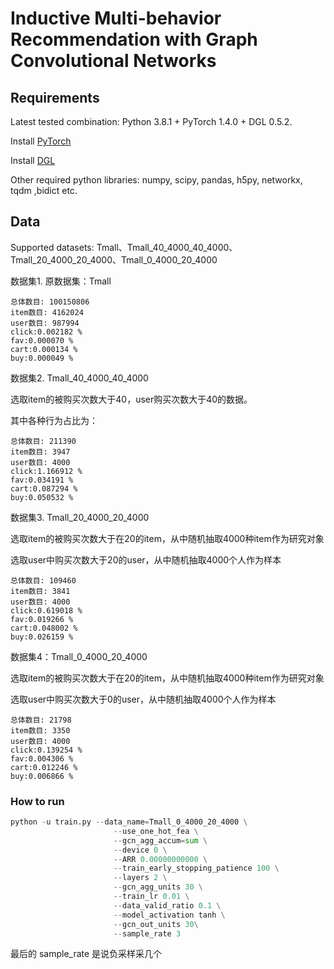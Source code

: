 # Inductive Multi-behavior Recommendation with Graph Convolutional Networks

## Requirements

Latest tested combination: Python 3.8.1 + PyTorch 1.4.0 + DGL 0.5.2.

Install [PyTorch](https://pytorch.org/)

Install [DGL](https://github.com/dmlc/dgl)

Other required python libraries: numpy, scipy, pandas, h5py, networkx, tqdm ,bidict etc.

## Data

Supported datasets: Tmall、Tmall_40_4000_40_4000、Tmall_20_4000_20_4000、Tmall_0_4000_20_4000

数据集1. 原数据集：Tmall

```
总体数目: 100150806
item数目: 4162024
user数目: 987994
click:0.002182 %
fav:0.000070 %
cart:0.000134 %
buy:0.000049 %
```

数据集2. Tmall_40_4000_40_4000

选取item的被购买次数大于40，user购买次数大于40的数据。

其中各种行为占比为：

```
总体数目: 211390
item数目: 3947
user数目: 4000
click:1.166912 %
fav:0.034191 %
cart:0.087294 %
buy:0.050532 %
```

数据集3. Tmall_20_4000_20_4000

选取item的被购买次数大于在20的item，从中随机抽取4000种item作为研究对象

选取user中购买次数大于20的user，从中随机抽取4000个人作为样本

```
总体数目: 109460
item数目: 3841
user数目: 4000
click:0.619018 %
fav:0.019266 %
cart:0.048002 %
buy:0.026159 %
```

数据集4：Tmall_0_4000_20_4000


选取item的被购买次数大于在20的item，从中随机抽取4000种item作为研究对象

选取user中购买次数大于0的user，从中随机抽取4000个人作为样本

```
总体数目: 21798
item数目: 3350
user数目: 4000
click:0.139254 %
fav:0.004306 %
cart:0.012246 %
buy:0.006866 %
```

### How to run

```python
python -u train.py --data_name=Tmall_0_4000_20_4000 \
                       --use_one_hot_fea \
                       --gcn_agg_accum=sum \
                       --device 0 \
                       --ARR 0.00000000000 \
                       --train_early_stopping_patience 100 \
                       --layers 2 \
                       --gcn_agg_units 30 \
                       --train_lr 0.01 \
                       --data_valid_ratio 0.1 \
                       --model_activation tanh \
                       --gcn_out_units 30\
                       --sample_rate 3
```

最后的 sample_rate 是说负采样采几个

